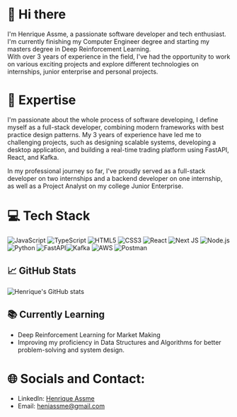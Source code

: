 # 👋 Hi there

I'm Henrique Assme, a passionate software developer and tech enthusiast. I'm currently finishing my Computer Engineer degree and starting my masters degree in Deep Reinforcement Learning. </br>
With over 3 years of experience in the field, I've had the opportunity to work on various exciting projects and explore different technologies on internships, junior enterprise and personal projects.

# 🚀 Expertise

I'm passionate about the whole process of software developing, I define myself as a full-stack developer, combining modern frameworks with best practice design patterns. My 3 years of experience have led me to challenging projects, such as designing scalable systems, developing a desktop application, and building a real-time trading platform using FastAPI, React, and Kafka.

In my professional journey so far, I've proudly served as a full-stack developer on two internships and a backend developer on one internship, as well as a Project Analyst on my college Junior Enterprise.

# 💻 Tech Stack

![JavaScript](https://img.shields.io/badge/javascript-%23323330.svg?style=for-the-badge&logo=javascript&logoColor=%23F7DF1E) ![TypeScript](https://img.shields.io/badge/typescript-%23007ACC.svg?style=for-the-badge&logo=typescript&logoColor=white) ![HTML5](https://img.shields.io/badge/html5-%23E34F26.svg?style=for-the-badge&logo=html5&logoColor=white) ![CSS3](https://img.shields.io/badge/css3-%231572B6.svg?style=for-the-badge&logo=css3&logoColor=white) ![React](https://img.shields.io/badge/react-%2320232a.svg?style=for-the-badge&logo=react&logoColor=%2361DAFB) ![Next JS](https://img.shields.io/badge/Next-black?style=for-the-badge&logo=next.js&logoColor=white) ![Node.js](https://img.shields.io/badge/Node.js-43853D?style=for-the-badge&logo=node.js&logoColor=white) ![Python](https://img.shields.io/badge/Python-3776AB?style=for-the-badge&logo=python&logoColor=white) ![FastAPI](https://img.shields.io/badge/FastAPI-009688?style=for-the-badge&logo=fastapi&logoColor=white)![Kafka](https://img.shields.io/badge/Kafka-231F20?style=for-the-badge&logo=apache-kafka&logoColor=white) ![AWS](https://img.shields.io/badge/AWS-232F3E?style=for-the-badge&logo=amazon-aws&logoColor=white) ![Postman](https://img.shields.io/badge/Postman-FF6C37?style=for-the-badge&logo=postman&logoColor=white)

## 📈 GitHub Stats

![Henrique's GitHub stats](https://github-readme-stats.vercel.app/api?username=henrique-assme)

## 📚 Currently Learning

- Deep Reinforcement Learning for Market Making
- Improving my proficiency in Data Structures and Algorithms for better problem-solving and system design.

# 🌐 Socials and Contact:

- LinkedIn: [Henrique Assme](https://www.linkedin.com/in/henrique-assme/)
- Email: [heniassme@gmail.com](mailto:heniassme@gmail.com)
